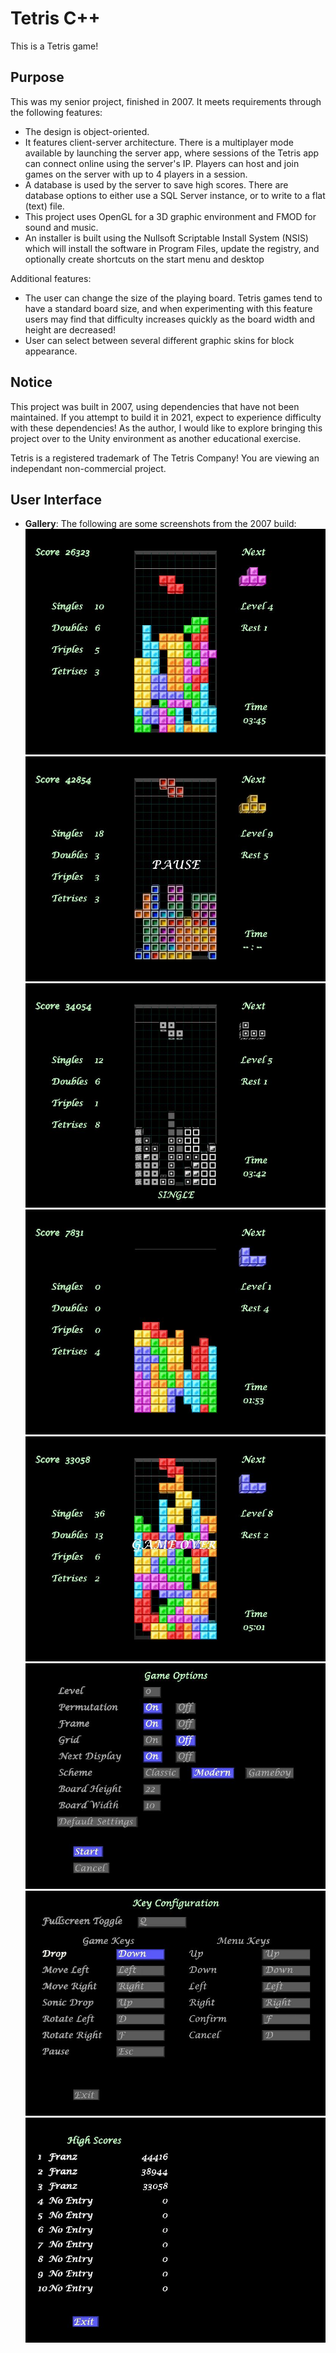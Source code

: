 # Tetris C++
This is a Tetris game!

## Purpose

This was my senior project, finished in 2007. It meets requirements through the following features:
* The design is object-oriented.
* It features client-server architecture. There is a multiplayer mode available by launching the server app, where sessions of the Tetris app can connect online using the server's IP. Players can host and join games on the server with up to 4 players in a session.
* A database is used by the server to save high scores. There are database options to either use a SQL Server instance, or to write to a flat (text) file.
* This project uses OpenGL for a 3D graphic environment and FMOD for sound and music.
* An installer is built using the Nullsoft Scriptable Install System (NSIS) which will install the software in Program Files, update the registry, and optionally create shortcuts on the start menu and desktop

Additional features:
* The user can change the size of the playing board. Tetris games tend to have a standard board size, and when experimenting with this feature users may find that difficulty increases quickly as the board width and height are decreased!
* User can select between several different graphic skins for block appearance.

## Notice

This project was built in 2007, using dependencies that have not been maintained. If you attempt to build it in 2021, expect to experience difficulty with these dependencies! As the author, I would like to explore bringing this project over to the Unity environment as another educational exercise.

Tetris is a registered trademark of The Tetris Company! You are viewing an independant non-commercial project.

## User Interface

- **Gallery**: The following are some screenshots from the 2007 build:
![Screenshot](/doc/tetriscpp1.jpg)![Screenshot](/doc/tetriscpp2.jpg)![Screenshot](/doc/tetriscpp3.jpg)![Screenshot](/doc/tetriscpp4.jpg)![Screenshot](/doc/tetriscpp5.jpg)![Screenshot](/doc/tetriscpp6.jpg)![Screenshot](/doc/tetriscpp7.jpg)![Screenshot](/doc/tetriscpp8.jpg)
  

